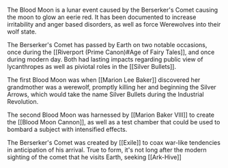 
The Blood Moon is a lunar event caused by the Berserker's Comet causing the moon to glow an eerie red. It has been documented to increase irritability and anger based disorders, as well as force Werewolves into their wolf state.

The Berserker's Comet has passed by Earth on two notable occasions, once during the [[Riverport (Prime Canon)#Age of Fairy Tales]], and once during modern day. Both had lasting impacts regarding public view of lycanthropes as well as piviotal roles in the [[Silver Bullets]].

The first Blood Moon was when [[Marion Lee Baker]] discovered her grandmother was a werewolf, promptly killing her and beginning the Silver Arrows, which would take the name Silver Bullets during the Industrial Revolution.

The second Blood Moon was harnessed by [[Marion Baker VIII]] to create the [[Blood Moon Cannon]], as well as a test chamber that could be used to bombard a subject with intensified effects.

The Berserker's Comet was created by [[Exile]] to coax war-like tendencies in anticipation of his arrival. True to form, it's not long after the modern sighting of the comet that he visits Earth, seeking [[Ark-Hive]]